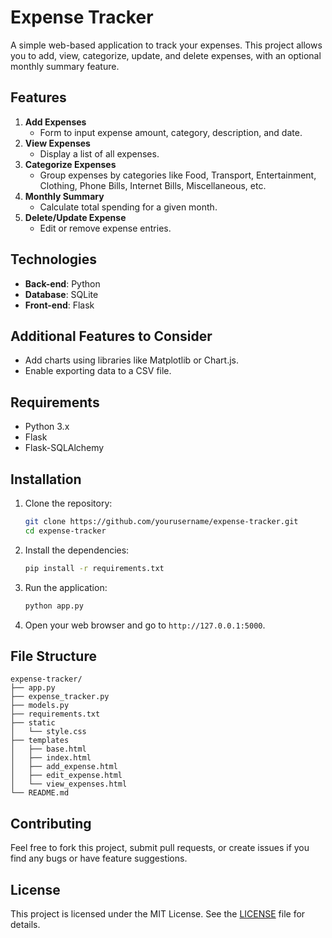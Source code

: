 # Expense Tracker

A simple web-based application to track your expenses. This project allows you to add, view, categorize, update, and delete expenses, with an optional monthly summary feature.

## Features

1. **Add Expenses**
    - Form to input expense amount, category, description, and date.
2. **View Expenses**
    - Display a list of all expenses.
3. **Categorize Expenses**
    - Group expenses by categories like Food, Transport, Entertainment, Clothing, Phone Bills, Internet Bills, Miscellaneous, etc.
4. **Monthly Summary**
    - Calculate total spending for a given month.
5. **Delete/Update Expense**
    - Edit or remove expense entries.

## Technologies

- **Back-end**: Python
- **Database**: SQLite
- **Front-end**: Flask

## Additional Features to Consider

- Add charts using libraries like Matplotlib or Chart.js.
- Enable exporting data to a CSV file.

## Requirements

- Python 3.x
- Flask
- Flask-SQLAlchemy

## Installation

1. Clone the repository:
    ```sh
    git clone https://github.com/yourusername/expense-tracker.git
    cd expense-tracker
    ```

2. Install the dependencies:
    ```sh
    pip install -r requirements.txt
    ```

3. Run the application:
    ```sh
    python app.py
    ```

4. Open your web browser and go to `http://127.0.0.1:5000`.

## File Structure

```plaintext
expense-tracker/
├── app.py
├── expense_tracker.py
├── models.py
├── requirements.txt
├── static
│   └── style.css
├── templates
│   ├── base.html
│   ├── index.html
│   ├── add_expense.html
│   ├── edit_expense.html
│   └── view_expenses.html
└── README.md
```

## Contributing

Feel free to fork this project, submit pull requests, or create issues if you find any bugs or have feature suggestions.

## License

This project is licensed under the MIT License. See the [LICENSE](LICENSE) file for details.
